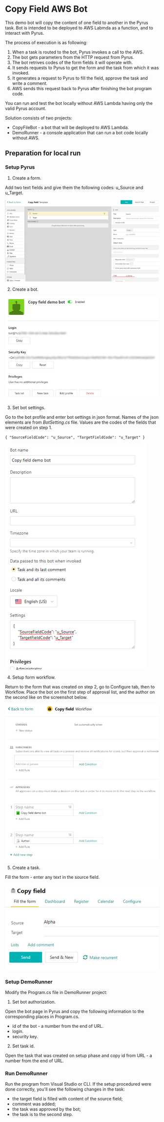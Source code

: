 # Copy Field AWS Bot

This demo bot will copy the content of one field to another in the Pyrus task.
Bot is intended to be deployed to AWS Labmda as a function, and to interact with Pyrus.

The process of execution is as following:

1. When a task is routed to the bot, Pyrus invokes a call to the AWS.
2. The bot gets parameters from the HTTP request from Pyrus.
3. The bot retrives codes of the form fields it will operate with.
4. It sends requests to Pyrus to get the form and the task from which it was invoked.
5. It generates a request to Pyrus to fill the field, approve the task and write a comment.
6. AWS sends this request back to Pyrus after finishing the bot program code.

You can run and test the bot locally without AWS Lambda having only the valid Pyrus account.

Solution consists of two projects:

- CopyFileBot - a bot that will be deployed to AWS Lambda.
- DemoRunner - a console application that can run a bot code locally without AWS.

## Preparation for local run

### Setup Pyrus

1. Create a form.

Add two text fields and give them the following codes: u_Source and u_Target.

![Screenshot](images/form.png)

2. Create a bot.

![Screenshot](images/bot.png)

3. Set bot settings.

Go to the bot profile and enter bot settings in json format. Names of the json elements are from *BotSetting.cs* file. Values are the codes of the fields that were created on step 1.

`{
    "SourceFieldCode": "u_Source",
    "TargetFieldCode": "u_Target"
}
`

![Screenshot](images/bot_profile.png)

4. Setup form workflow.

Return to the form that was created on step 2, go to Configure tab, then to Workflow.
Place the bot on the first step of approval list, and the author on the second like on the screenshot below.

![Screenshot](images/approvers.png)

5. Create a task.

Fill the form - enter any text in the source field.

![Screenshot](images/create_task.png)

### Setup DemoRunner

Modify the Program.cs file in DemoRunner project:

1. Set bot authorization.

Open the bot page in Pyrus and copy the following information to the corresponding places in Program.cs.

- id of the bot - a number from the end of URL.
- login.
- security key.

2. Set task id.

Open the task that was created on setup phase and copy id from URL - a number from the end of URL.

### Run DemoRunner

Run the program from Visual Studio or CLI. If the setup procedured were done correctly, you'll see the following changes in the task:

- the target field is filled with content of the source field;
- comment was added;
- the task was approved by the bot;
- the task is to the second step.
